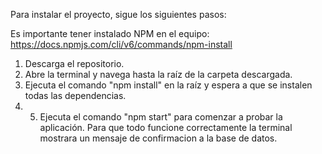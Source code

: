 Para instalar el proyecto, sigue los siguientes pasos:

Es importante tener instalado NPM en el equipo: https://docs.npmjs.com/cli/v6/commands/npm-install

1. Descarga el repositorio.
2. Abre la terminal y navega hasta la raíz de la carpeta descargada.
3. Ejecuta el comando "npm install" en la raíz y espera a que se instalen todas las dependencias.
4. 5. Ejecuta el comando "npm start" para comenzar a probar la aplicación. Para que todo funcione correctamente la terminal mostrara un mensaje de confirmacion a la base de datos.

